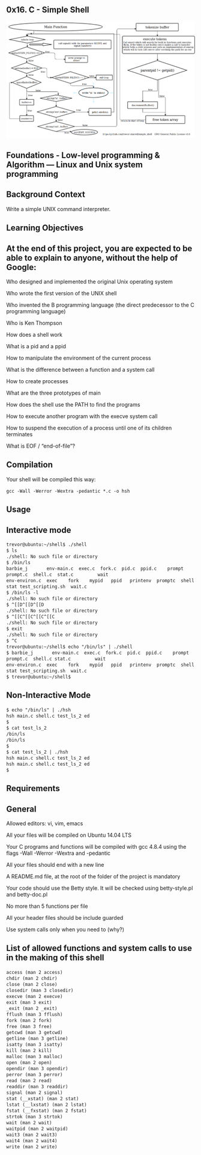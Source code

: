 ## 0x16. C - Simple Shell

![Alt text](https://github.com/trevor-ofarrell/crackmesuite/blob/master/Screenshot%20from%202019-08-30%2014-11-04.png)

## Foundations - Low-level programming & Algorithm ― Linux and Unix system programming

## Background Context

Write a simple UNIX command interpreter.

## Learning Objectives

## At the end of this project, you are expected to be able to explain to anyone, without the help of Google:

Who designed and implemented the original Unix operating system

Who wrote the first version of the UNIX shell

Who invented the B programming language (the direct predecessor to the C programming language)

Who is Ken Thompson

How does a shell work

What is a pid and a ppid

How to manipulate the environment of the current process

What is the difference between a function and a system call

How to create processes

What are the three prototypes of main

How does the shell use the PATH to find the programs

How to execute another program with the execve system call

How to suspend the execution of a process until one of its children terminates

What is EOF / “end-of-file”?

## Compilation

Your shell will be compiled this way:
```
gcc -Wall -Werror -Wextra -pedantic *.c -o hsh
```
## Usage
## Interactive mode
```
trevor@ubuntu:~/shell$ ./shell
$ ls
./shell: No such file or directory
$ /bin/ls
barbie_j       env-main.c  exec.c  fork.c  pid.c  ppid.c    prompt   prompt.c  shell.c  stat.c         wait
env-environ.c  exec    fork    mypid   ppid   printenv  promptc  shell     stat test_scripting.sh  wait.c
$ /bin/ls -l
./shell: No such file or directory
$ ^[[D^[[D^[[D
./shell: No such file or directory
$ ^[[C^[[C^[[C^[[C
./shell: No such file or directory
$ exit
./shell: No such file or directory
$ ^C
trevor@ubuntu:~/shell$ echo "/bin/ls" | ./shell
$ barbie_j       env-main.c  exec.c  fork.c  pid.c  ppid.c    prompt   prompt.c  shell.c stat.c         wait
env-environ.c  exec    fork    mypid   ppid   printenv  promptc  shell     stat test_scripting.sh  wait.c
$ trevor@ubuntu:~/shell$
```
## Non-Interactive Mode
```
$ echo "/bin/ls" | ./hsh
hsh main.c shell.c test_ls_2 ed
$
$ cat test_ls_2
/bin/ls
/bin/ls
$
$ cat test_ls_2 | ./hsh
hsh main.c shell.c test_ls_2 ed
hsh main.c shell.c test_ls_2 ed
$
```

## Requirements
## General
Allowed editors: vi, vim, emacs

All your files will be compiled on Ubuntu 14.04 LTS

Your C programs and functions will be compiled with gcc 4.8.4 using the flags -Wall -Werror -Wextra and -pedantic

All your files should end with a new line

A README.md file, at the root of the folder of the project is mandatory

Your code should use the Betty style. It will be checked using betty-style.pl and betty-doc.pl

No more than 5 functions per file

All your header files should be include guarded

Use system calls only when you need to (why?)

## List of allowed functions and system calls to use in the making of this shell

    access (man 2 access)
    chdir (man 2 chdir)
    close (man 2 close)
    closedir (man 3 closedir)
    execve (man 2 execve)
    exit (man 3 exit)
    _exit (man 2 _exit)
    fflush (man 3 fflush)
    fork (man 2 fork)
    free (man 3 free)
    getcwd (man 3 getcwd)
    getline (man 3 getline)
    isatty (man 3 isatty)
    kill (man 2 kill)
    malloc (man 3 malloc)
    open (man 2 open)
    opendir (man 3 opendir)
    perror (man 3 perror)
    read (man 2 read)
    readdir (man 3 readdir)
    signal (man 2 signal)
    stat (__xstat) (man 2 stat)
    lstat (__lxstat) (man 2 lstat)
    fstat (__fxstat) (man 2 fstat)
    strtok (man 3 strtok)
    wait (man 2 wait)
    waitpid (man 2 waitpid)
    wait3 (man 2 wait3)
    wait4 (man 2 wait4)
    write (man 2 write)
